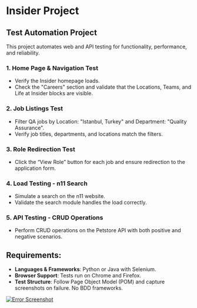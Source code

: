 # Insider Project

## Test Automation Project
This project automates web and API testing for functionality, performance, and reliability.

### 1. Home Page & Navigation Test
- Verify the Insider homepage loads.
- Check the "Careers" section and validate that the Locations, Teams, and Life at Insider blocks are visible.

### 2. Job Listings Test
- Filter QA jobs by Location: "Istanbul, Turkey" and Department: "Quality Assurance".
- Verify job titles, departments, and locations match the filters.

### 3. Role Redirection Test
- Click the “View Role” button for each job and ensure redirection to the application form.

### 4. Load Testing - n11 Search
- Simulate a search on the n11 website.
- Validate the search module handles the load correctly.

### 5. API Testing - CRUD Operations
- Perform CRUD operations on the Petstore API with both positive and negative scenarios.

## Requirements:
- **Languages & Frameworks**: Python or Java with Selenium.
- **Browser Support**: Tests run on Chrome and Firefox.
- **Test Structure**: Follow Page Object Model (POM) and capture screenshots on failure. No BDD frameworks.

[![Error Screenshot](https://github.com/Yhyyzci/Readme/blob/main/ErrorScreenshot.png)](https://github.com/Yhyyzci/Readme/blob/main/ErrorScreenshot.png)

